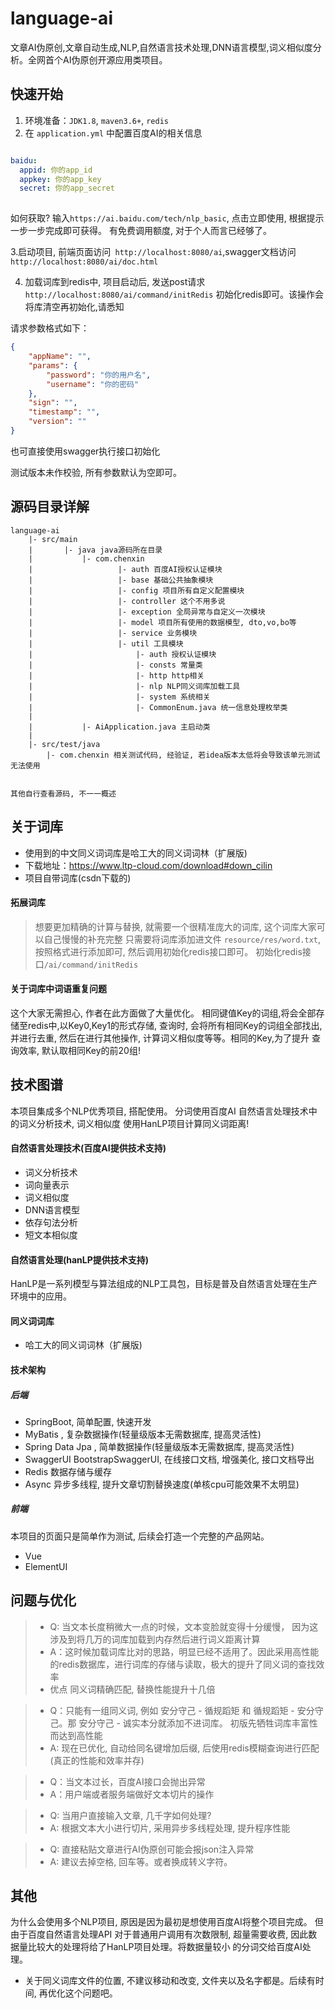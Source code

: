 # language-ai
文章AI伪原创,文章自动生成,NLP,自然语言技术处理,DNN语言模型,词义相似度分析。全网首个AI伪原创开源应用类项目。

## 快速开始
1. 环境准备：`JDK1.8`, `maven3.6+`, `redis`
2. 在 `application.yml` 中配置百度AI的相关信息
```yaml

baidu:
  appid: 你的app_id
  appkey: 你的app_key
  secret: 你的app_secret
  
```
如何获取? 输入`https://ai.baidu.com/tech/nlp_basic`, 点击立即使用, 根据提示一步一步完成即可获得。
有免费调用额度, 对于个人而言已经够了。

3.启动项目, 前端页面访问` http://localhost:8080/ai`,swagger文档访问`http://localhost:8080/ai/doc.html`

4. 加载词库到redis中, 项目启动后, 发送post请求`http://localhost:8080/ai/command/initRedis` 初始化redis即可。该操作会将库清空再初始化,请悉知

请求参数格式如下：
```json
{
	"appName": "",
	"params": {
		"password": "你的用户名",
		"username": "你的密码"
	},
	"sign": "",
	"timestamp": "",
	"version": ""
}
```
也可直接使用swagger执行接口初始化


测试版本未作校验, 所有参数默认为空即可。

## 源码目录详解
```
language-ai
    |- src/main
    |       |- java java源码所在目录
    |           |- com.chenxin
    |                   |- auth 百度AI授权认证模块
    |                   |- base 基础公共抽象模块
    |                   |- config 项目所有自定义配置模块
    |                   |- controller 这个不用多说
    |                   |- exception 全局异常与自定义一次模块
    |                   |- model 项目所有使用的数据模型, dto,vo,bo等
    |                   |- service 业务模块
    |                   |- util 工具模块
    |                       |- auth 授权认证模块
    |                       |- consts 常量类
    |                       |- http http相关
    |                       |- nlp NLP同义词库加载工具
    |                       |- system 系统相关
    |                       |- CommonEnum.java 统一信息处理枚举类
    |
    |           |- AiApplication.java 主启动类
    |
    |- src/test/java
        |- com.chenxin 相关测试代码, 经验证, 若idea版本太低将会导致该单元测试无法使用
  
            
其他自行查看源码, 不一一概述
```

## 关于词库
- 使用到的中文同义词词库是哈工大的同义词词林（扩展版)
- 下载地址：https://www.ltp-cloud.com/download#down_cilin
- 项目自带词库(csdn下载的)

#### 拓展词库
> 想要更加精确的计算与替换, 就需要一个很精准庞大的词库, 这个词库大家可以自己慢慢的补充完整
> 只需要将词库添加进文件 `resource/res/word.txt`, 按照格式进行添加即可, 然后调用初始化redis接口即可。
初始化redis接口`/ai/command/initRedis`

#### 关于词库中词语重复问题
这个大家无需担心, 作者在此方面做了大量优化。 相同键值Key的词组,将会全部存储至redis中,以Key0,Key1的形式存储, 
查询时, 会将所有相同Key的词组全部找出, 并进行去重, 然后在进行其他操作, 计算词义相似度等等。相同的Key,为了提升
查询效率, 默认取相同Key的前20组!


## 技术图谱
本项目集成多个NLP优秀项目, 搭配使用。 分词使用百度AI 自然语言处理技术中的词义分析技术, 词义相似度
使用HanLP项目计算同义词距离!
#### 自然语言处理技术(百度AI提供技术支持)
- 词义分析技术
- 词向量表示
- 词义相似度
- DNN语言模型
- 依存句法分析
- 短文本相似度

#### 自然语言处理(hanLP提供技术支持)

HanLP是一系列模型与算法组成的NLP工具包，目标是普及自然语言处理在生产环境中的应用。

#### 同义词词库
- 哈工大的同义词词林（扩展版)

#### 技术架构

##### 后端
- SpringBoot, 简单配置, 快速开发
- MyBatis ,  复杂数据操作(轻量级版本无需数据库, 提高灵活性)
- Spring Data Jpa , 简单数据操作(轻量级版本无需数据库, 提高灵活性)
- SwaggerUI BootstrapSwaggerUI, 在线接口文档, 增强美化, 接口文档导出
- Redis 数据存储与缓存
- Async 异步多线程, 提升文章切割替换速度(单核cpu可能效果不太明显)

##### 前端
本项目的页面只是简单作为测试, 后续会打造一个完整的产品网站。
- Vue
- ElementUI

## 问题与优化
> - Q: 当文本长度稍微大一点的时候，文本变脸就变得十分缓慢， 因为这涉及到将几万的词库加载到内存然后进行词义距离计算
> - A：这时候加载词库比对的思路，明显已经不适用了。因此采用高性能的redis数据库，进行词库的存储与读取，极大的提升了同义词的查找效率
> - 优点 同义词精确匹配, 替换性能提升十几倍

> - Q：只能有一组同义词, 例如 安分守己 - 循规蹈矩 和  循规蹈矩 - 安分守己。那 安分守己 - 诚实本分就添加不进词库。 初版先牺牲词库丰富性而达到高性能
> - A: 现在已优化, 自动给同名键增加后缀, 后使用redis模糊查询进行匹配 (真正的性能和效率并存)

> - Q：当文本过长，百度AI接口会抛出异常
> - A：用户端或者服务端做好文本切片的操作

> - Q: 当用户直接输入文章, 几千字如何处理?
> - A: 根据文本大小进行切片, 采用异步多线程处理, 提升程序性能

> - Q: 直接粘贴文章进行AI伪原创可能会报json注入异常
> - A: 建议去掉空格, 回车等。或者换成转义字符。

## 其他
为什么会使用多个NLP项目, 原因是因为最初是想使用百度AI将整个项目完成。 但由于百度自然语言处理API
对于普通用户调用有次数限制, 超量需要收费, 因此数据量比较大的处理将给了HanLP项目处理。将数据量较小
的分词交给百度AI处理。

- 关于同义词库文件的位置, 不建议移动和改变, 文件夹以及名字都是。后续有时间, 再优化这个问题吧。